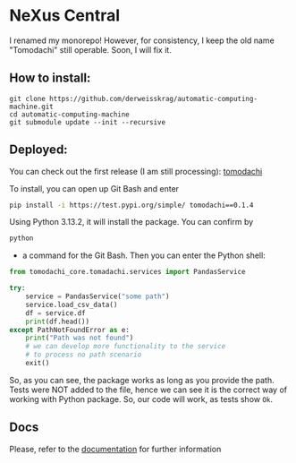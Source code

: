# NeXus Central 

I renamed my monorepo! However, for consistency, I keep the old name "Tomodachi" still operable. Soon, I will fix it.

## How to install:

```
git clone https://github.com/derweisskrag/automatic-computing-machine.git
cd automatic-computing-machine
git submodule update --init --recursive
```

## Deployed:

You can check out the first release (I am still processing): [tomodachi](https://test.pypi.org/project/tomodachi/0.1.4/)

To install, you can open up Git Bash and enter

```sh
pip install -i https://test.pypi.org/simple/ tomodachi==0.1.4
```

Using Python 3.13.2, it will install the package. You can confirm by 

```sh
python
```

- a command for the Git Bash. Then you can enter the Python shell:

```python
from tomodachi_core.tomadachi.services import PandasService

try:
	service = PandasService("some path")
	service.load_csv_data()
	df = service.df
	print(df.head())
except PathNotFoundError as e:
	print("Path was not found")
	# we can develop more functionality to the service
	# to process no path scenario
	exit()
```

So, as you can see, the package works as long as you provide the path. Tests were NOT added to the file, hence we can see it is the correct way of working with Python package. So, our code will work, as tests show `Ok`.

## Docs

Please, refer to the [documentation](/docs/README.md) for further information
